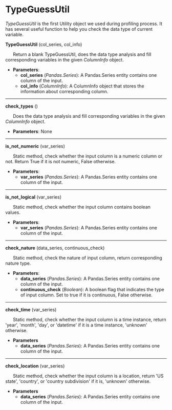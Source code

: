TypeGuessUtil
=============

*TypeGuessUtil* is the first Utility object we used during profiling process. It has several useful function to help you check the data type of current variable.

**TypeGuessUtil** (col_series, col_info)

&nbsp;&nbsp;&nbsp;&nbsp;&nbsp;&nbsp;Return a blank TypeGuessUtil, does the data type analysis and fill corresponding variables in the given *ColumnInfo* object.

* **Parameters**:
    * **col_series** (*Pandas.Series*):    A Pandas.Series entity contains one column of the input.
    * **col_info** (*ColumnInfo*):  A ColumnInfo object that stores the information about corresponding column.
    
---

**check_types** ()

&nbsp;&nbsp;&nbsp;&nbsp;&nbsp;&nbsp;Does the data type analysis and fill corresponding variables in the given *ColumnInfo* object.

* **Parameters**: None

---
**is_not_numeric** (var_series)

&nbsp;&nbsp;&nbsp;&nbsp;&nbsp;&nbsp;Static method, check whether the input column is a numeric column or not. Return True if it is not numeric, False otherwise.

* **Parameters**:
    * **var_series** (*Pandas.Series*): A Pandas.Series entity contains one column of the input.
    
---
**is_not_logical** (var_series)

&nbsp;&nbsp;&nbsp;&nbsp;&nbsp;&nbsp;Static method, check whether the input column contains boolean values.

* **Parameters**:
    * **var_series** (*Pandas.Series*): A Pandas.Series entity contains one column of the input.
    
---
**check_nature** (data_series, continuous_check)

&nbsp;&nbsp;&nbsp;&nbsp;&nbsp;&nbsp;Static method, check the nature of input column, return corresponding nature type.

* **Parameters**:
    * **data_series** (*Pandas.Series*): A Pandas.Series entity contains one column of the input.
    * **continuous_check** (*Boolean*): A boolean flag that indicates the type of input column. Set to true if it is continuous, False otherwise.
    
---
**check_time** (var_series)

&nbsp;&nbsp;&nbsp;&nbsp;&nbsp;&nbsp;Static method, check whether the input column is a time instance, return 'year', 'month', 'day', or 'datetime' if it is a time instance, 'unknown' otherwise.

* **Parameters**
    * **data_series** (*Pandas.Series*): A Pandas.Series entity contains one column of the input.

---
**check_location** (var_series)

&nbsp;&nbsp;&nbsp;&nbsp;&nbsp;&nbsp;Static method, check whether the input column is a location, return 'US state', 'country', or 'country subdivision' if it is, 'unknown' otherwise.

* **Parameters**
    * **data_series** (*Pandas.Series*): A Pandas.Series entity contains one column of the input.    

